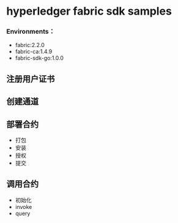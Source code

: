 # hyperledger fabric sdk samples

### Environments： 

* fabric:2.2.0
* fabric-ca:1.4.9  
* fabric-sdk-go:1.0.0

## 注册用户证书

## 创建通道

## 部署合约

* 打包
* 安装
* 授权
* 提交

## 调用合约

* 初始化
* invoke
* query
